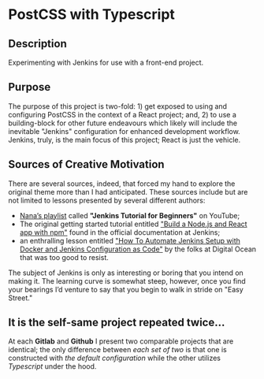 # PostCSS with Typescript

## Description
Experimenting with Jenkins for use with a front-end project.

## Purpose
The purpose of this project is two-fold: 1) get exposed to using and configuring PostCSS in the context of a React project; and, 2) to use a building-block for other future endeavours which likely will include the inevitable "Jenkins" configuration for enhanced development workflow. Jenkins, truly, is the main focus of this project; React is just the vehicle.

## Sources of Creative Motivation
There are several sources, indeed, that forced my hand to explore the original theme more than I had anticipated. These sources include but are not limited to lessons presented by several different authors:
  - [Nana&rsquo;s playlist](https://www.youtube.com/playlist?list=PLy7NrYWoggjw_LIiDK1LXdNN82uYuuuiC "link to youtube") called **&quot;Jenkins Tutorial for Beginners&quot;** on YouTube;
  - The original getting started tutorial entitled [&quot;Build a Node.js and React app with npm&quot;](https://www.jenkins.io/doc/tutorials/build-a-node-js-and-react-app-with-npm/ "link to Jenkins") found in the official documentation at Jenkins;
  - an enthralling lesson entitled [&quot;How To Automate Jenkins Setup with Docker and Jenkins Configuration as Code&quot;](https://www.digitalocean.com/community/tutorials/how-to-automate-jenkins-setup-with-docker-and-jenkins-configuration-as-code "link to Digital Ocean") by the folks at Digital Ocean that was too good to resist.

The subject of Jenkins is only as interesting or boring that you intend on making it. The learning curve is somewhat steep, however, once you find your bearings I&rsquo;d venture to say that you begin to walk in stride on &quot;Easy Street.&quot;

## It is the self&#45;same project repeated twice&hellip;
At each **Gitlab** and **Github** I present two comparable projects that are identical; the only difference between *each set of two* is that one is constructed with *the default configuration* while the other utilizes *Typescript* under the hood.